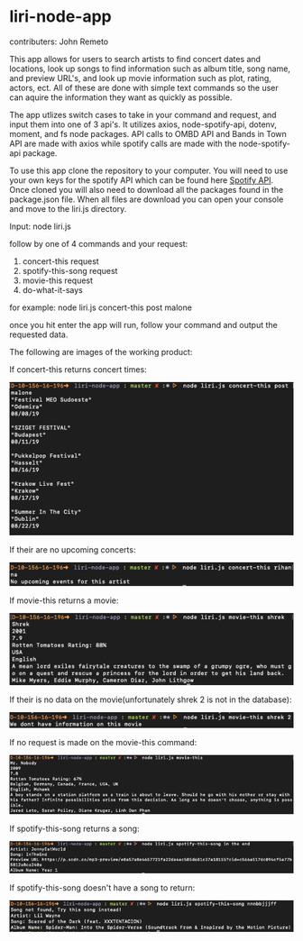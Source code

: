 # liri-node-app

contributers: John Remeto

This app allows for users to search artists to find concert dates and locations, look up songs to find information such as album title, song name, and preview URL's, and look up movie information such as plot, rating, actors, ect. All of these are done with simple text commands so the user can aquire the information they want as quickly as possible.

The app utlizes switch cases to take in your command and request, and input them into one of 3 api's. It utilizes axios, node-spotify-api, dotenv, moment, and fs node packages. API calls to OMBD API and Bands in Town API are made with axios while spotify calls are made with the node-spotify-api package. 

To use this app clone the repository to your computer. You will need to use your own keys for the spotify API which can be found here [Spotify API](https://developer.spotify.com/documentation/web-api/). Once cloned you will also need to download all the packages found in the package.json file. When all files are download you can open your console and move to the liri.js directory. 

Input: node liri.js 

follow by one of 4 commands and your request: 

1. concert-this request
2. spotify-this-song request
3. movie-this request
4. do-what-it-says

for example: node liri.js concert-this post malone

once you hit enter the app will run, follow your command and output the requested data. 

The following are images of the working product:

If concert-this returns concert times:

![post malone concert](/images/concert_return.jpg)

If their are no upcoming concerts:

![null concert return](/images/concert_null_return.jpg)

If movie-this returns a movie:

![shrek movie info](/images/shrek.jpg)

If their is no data on the movie(unfortunately shrek 2 is not in the database):

![shrek 2 movie info](/images/shrek2.jpg)

If no request is made on the movie-this command:

![no movie request](/images/movie_empty.jpg)

If spotify-this-song returns a song:

![inTheEnd](/images/song.jpg)

If spotify-this-song doesn't have a song to return:

![no song](/images/song_null.jpg)
